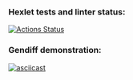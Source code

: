 ### Hexlet tests and linter status:
[![Actions Status](https://github.com/IgorLebedev/frontend-project-46/workflows/hexlet-check/badge.svg)](https://github.com/IgorLebedev/frontend-project-46/actions)

### Gendiff demonstration:
[![asciicast](https://asciinema.org/a/aiReDF2r0xwmTtwLrtS0Rw8vM.svg)](https://asciinema.org/a/aiReDF2r0xwmTtwLrtS0Rw8vM)